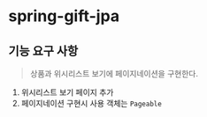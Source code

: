 # spring-gift-jpa

## 기능 요구 사항
> 상품과 위시리스트 보기에 페이지네이션을 구현한다.

1. 위시리스트 보기 페이지 추가
2. 페이지네이션 구현시 사용 객체는 `Pageable`